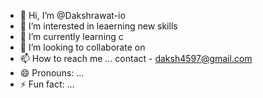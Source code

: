 - 👋 Hi, I’m @Dakshrawat-io
- 👀 I’m interested in leaerning new skills
- 🌱 I’m currently learning c
- 💞️ I’m looking to collaborate on 
- 📫 How to reach me ... contact - daksh4597@gmail.com
- 😄 Pronouns: ...
- ⚡ Fun fact: ...

<!---
Dakshrawat-io/Dakshrawat-io is a ✨ special ✨ repository because its `README.md` (this file) appears on your GitHub profile.
You can click the Preview link to take a look at your changes.
--->
